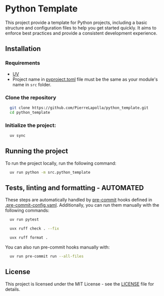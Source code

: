 # Python Template

This project provide a template for Python projects, including a basic structure and configuration files to help you get started quickly.
It aims to enforce best practices and provide a consistent development experience.

## Installation

### Requirements

- [UV](https://docs.astral.sh/uv/)
- Project name in [pyproject.toml](pyproject.toml) file must be the same as your module's name in `src` folder.

### Clone the repository

```bash
  git clone https://github.com/PierreLapolla/python_template.git
  cd python_template
```

### Initialize the project:

```bash
  uv sync
```

## Running the project

To run the project locally, run the following command:

```bash
  uv run python -m src.python_template
```

## Tests, linting and formatting - AUTOMATED

These steps are automatically handled by [pre-commit](https://pre-commit.com/) hooks defined
in [.pre-commit-config.yaml](.pre-commit-config.yaml).
Additionally, you can run them manually with the following commands:

```bash
  uv run pytest
```

```bash
  uvx ruff check . --fix
```

```bash
  uvx ruff format .
```

You can also run pre-commit hooks manually with:

```bash
  uv run pre-commit run --all-files
```

## License

This project is licensed under the MIT License - see the [LICENSE](LICENSE) file for details.
